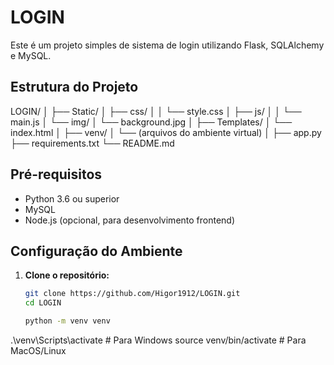 # LOGIN

Este é um projeto simples de sistema de login utilizando Flask, SQLAlchemy e MySQL.

## Estrutura do Projeto

LOGIN/
│
├── Static/
│ ├── css/
│ │ └── style.css
│ ├── js/
│ │ └── main.js
│ └── img/
│ └── background.jpg
│
├── Templates/
│ └── index.html
│
├── venv/
│ └── (arquivos do ambiente virtual)
│
├── app.py
├── requirements.txt
└── README.md

## Pré-requisitos

- Python 3.6 ou superior
- MySQL
- Node.js (opcional, para desenvolvimento frontend)

## Configuração do Ambiente

1. **Clone o repositório:**

   ```sh
   git clone https://github.com/Higor1912/LOGIN.git
   cd LOGIN

   python -m venv venv
.\venv\Scripts\activate  # Para Windows
source venv/bin/activate  # Para MacOS/Linux
